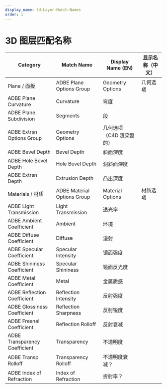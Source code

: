 ```yaml
---
display_name: 3d-Layer-Match-Names
order: 1
---
```


# 3D 图层匹配名称

| Category                      | Match Name                  | Display Name (EN)        | 显示名称（中文） |
| ----------------------------- | --------------------------- | ------------------------ | ---------------- |
| Plane / 面板                  | ADBE Plane Options Group    | Geometry Options         | 几何选项         |
| ADBE Plane Curvature          | Curvature                   | 弯度                     |                  |
| ADBE Plane Subdivision        | Segments                    | 段                       |                  |
| ADBE Extrsn Options Group     | Geometry Options            | 几何选项（C4D 渲染器的） |                  |
| ADBE Bevel Depth              | Bevel Depth                 | 斜面深度                 |                  |
| ADBE Hole Bevel Depth         | Hole Bevel Depth            | 洞斜面深度               |                  |
| ADBE Extrsn Depth             | Extrusion Depth             | 凸出深度                 |                  |
| Materials / 材质              | ADBE Material Options Group | Material Options         | 材质选项         |
| ADBE Light Transmission       | Light Transmission          | 透光率                   |                  |
| ADBE Ambient Coefficient      | Ambient                     | 环境                     |                  |
| ADBE Diffuse Coefficient      | Diffuse                     | 漫射                     |                  |
| ADBE Specular Coefficient     | Specular Intensity          | 镜面强度                 |                  |
| ADBE Shininess Coefficient    | Specular Shininess          | 镜面反光度               |                  |
| ADBE Metal Coefficient        | Metal                       | 金属质感                 |                  |
| ADBE Reflection Coefficient   | Reflection Intensity        | 反射强度                 |                  |
| ADBE Glossiness Coefficient   | Reflection Sharpness        | 反射锐度                 |                  |
| ADBE Fresnel Coefficient      | Reflection Rolloff          | 反射衰减                 |                  |
| ADBE Transparency Coefficient | Transparency                | 不透明度                 |                  |
| ADBE Transp Rolloff           | Transparency Rolloff        | 不透明度衰减？           |                  |
| ADBE Index of Refraction      | Index of Refraction         | 折射率？                 |                  |
